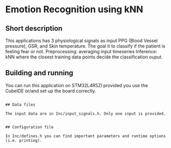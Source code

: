 # Emotion Recognition using kNN

## Short description

This applications has 3 physiological signals as input PPG (Blood Vessel pressure), GSR, and Skin temperature. 
The goal it to classify if the patient is feeling fear or not. 
Preprocessing: averaging input timeseries
Inference: kNN where the closest training data points decide the classification ouput.

## Building and running

You can run this application on STM32L4R5ZI provided you use the CubeIDE or/and set up the board correctly.
```

## Data files

The input data are in Inc/input_signals.h. Only one input is provided.


## Configuration file

In Inc/defines.h you can find important parameters and runtime options (i.e. printing).
